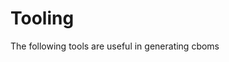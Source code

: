 <!-- SPDX-License-Identifier: CC-BY-4.0 -->
# Tooling

The following tools are useful in generating cboms

